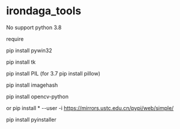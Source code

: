# irondaga_tools

No support python 3.8

require

pip install pywin32

pip install tk

pip install PIL   (for 3.7 pip install pillow)

pip install imagehash

pip install opencv-python

   or  pip install * --user  -i https://mirrors.ustc.edu.cn/pypi/web/simple/


pip install pyinstaller